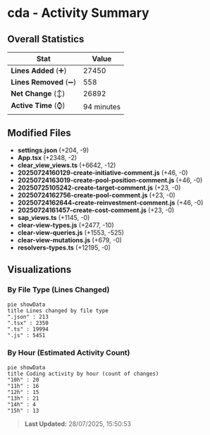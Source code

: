 # cda - Activity Summary 

## Overall Statistics

| Stat                   | Value                                                             |
| ---------------------- | ----------------------------------------------------------------- |
| **Lines Added** (➕)   | 27450                                          |
| **Lines Removed** (➖) | 558                                        |
| **Net Change** (↕)    | 26892                |
| **Active Time** (⌚)   | 94 minutes |


## Modified Files
- **settings.json** (+204, -9)
- **App.tsx** (+2348, -2)
- **clear_view_views.ts** (+6642, -12)
- **20250724160129-create-initiative-comment.js** (+46, -0)
- **20250724163019-create-pool-position-comment.js** (+46, -0)
- **20250725105242-create-target-comment.js** (+23, -0)
- **20250724162756-create-pool-comment.js** (+23, -0)
- **20250724162644-create-reinvestment-comment.js** (+46, -0)
- **20250724161457-create-cost-comment.js** (+23, -0)
- **sap_views.ts** (+1145, -0)
- **clear-view-types.js** (+2477, -10)
- **clear-view-queries.js** (+1553, -525)
- **clear-view-mutations.js** (+679, -0)
- **resolvers-types.ts** (+12195, -0)

## Visualizations

### By File Type (Lines Changed)

```mermaid
pie showData
title Lines changed by file type
".json" : 213
".tsx" : 2350
".ts" : 19994
".js" : 5451
```

### By Hour (Estimated Activity Count)

```mermaid
pie showData
title Coding activity by hour (count of changes)
"10h" : 20
"11h" : 16
"12h" : 15
"13h" : 21
"14h" : 4
"15h" : 13
```


> **Last Updated:** 28/07/2025, 15:50:53